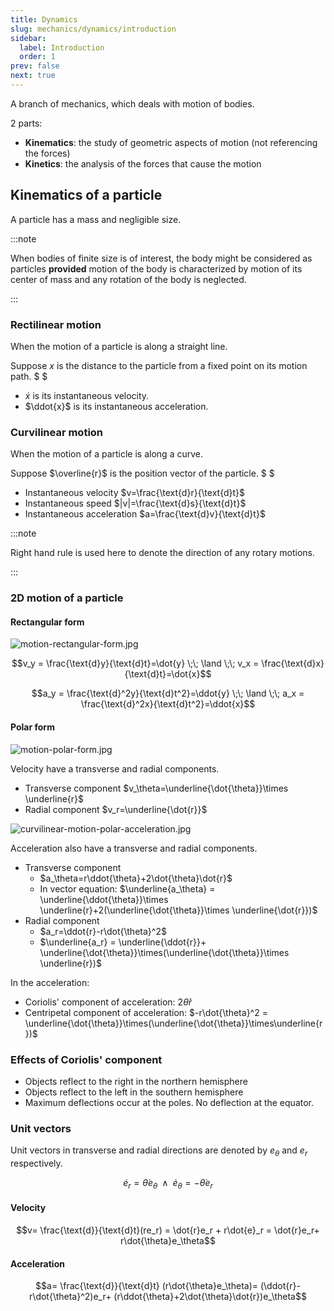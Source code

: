```yaml
---
title: Dynamics
slug: mechanics/dynamics/introduction
sidebar:
  label: Introduction
  order: 1
prev: false
next: true
---
```


A branch of mechanics, which deals with motion of bodies.

2 parts:

- **Kinematics**: the study of geometric aspects of motion (not referencing the
  forces)
- **Kinetics**: the analysis of the forces that cause the motion

## Kinematics of a particle

A particle has a mass and negligible size.

:::note

When bodies of finite size is of interest, the body might be considered as
particles **provided** motion of the body is characterized by motion of its
center of mass and any rotation of the body is neglected.

:::

### Rectilinear motion

When the motion of a particle is along a straight line.

Suppose $x$ is the distance to the particle from a fixed point on its motion
path. $ $

- $\dot{x}$ is its instantaneous velocity.
- $\ddot{x}$ is its instantaneous acceleration.

### Curvilinear motion

When the motion of a particle is along a curve.

Suppose $\overline{r}$ is the position vector of the particle. $ $

- Instantaneous velocity $v=\frac{\text{d}r}{\text{d}t}$
- Instantaneous speed $|v|=\frac{\text{d}s}{\text{d}t}$
- Instantaneous acceleration $a=\frac{\text{d}v}{\text{d}t}$

:::note

Right hand rule is used here to denote the direction of any rotary motions.

:::

### 2D motion of a particle

#### Rectangular form

![motion-rectangular-form.jpg](/mechanics/dynamics/motion-rectangular-form.jpg)

```math
v_y = \frac{\text{d}y}{\text{d}t}=\dot{y}
\;\;
\land
\;\;
v_x = \frac{\text{d}x}{\text{d}t}=\dot{x}
```

```math
a_y = \frac{\text{d}^2y}{\text{d}t^2}=\ddot{y}
\;\;
\land
\;\;
a_x = \frac{\text{d}^2x}{\text{d}t^2}=\ddot{x}
```

#### Polar form

![motion-polar-form.jpg](/mechanics/dynamics/motion-polar-form.jpg)

Velocity have a transverse and radial components.

- Transverse component $v_\theta=\underline{\dot{\theta}}\times \underline{r}$
- Radial component $v_r=\underline{\dot{r}}$

![curvilinear-motion-polar-acceleration.jpg](/mechanics/dynamics/curvilinear-motion-polar-acceleration.jpg)

Acceleration also have a transverse and radial components.

- Transverse component
  - $a_\theta=r\ddot{\theta}+2\dot{\theta}\dot{r}$
  - In vector equation:
    $\underline{a_\theta} = \underline{\ddot{\theta}}\times \underline{r}+2(\underline{\dot{\theta}}\times \underline{\dot{r}})$
- Radial component
  - $a_r=\ddot{r}-r\dot{\theta}^2$
  - $\underline{a_r} = \underline{\ddot{r}}+ \underline{\dot{\theta}}\times(\underline{\dot{\theta}}\times \underline{r})$

In the acceleration:

- Coriolis' component of acceleration: $2\dot{\theta}\dot{r}$
- Centripetal component of acceleration:
  $-r\dot{\theta}^2 = \underline{\dot{\theta}}\times(\underline{\dot{\theta}}\times\underline{r})$

### Effects of Coriolis' component

- Objects reflect to the right in the northern hemisphere
- Objects reflect to the left in the southern hemisphere
- Maximum deflections occur at the poles. No deflection at the equator.

### Unit vectors

Unit vectors in transverse and radial directions are denoted by $e_\theta$ and
$e_r$ respectively.

```math
\dot{e}_r=\dot{\theta}e_\theta\;\;\land\;\;
\dot{e}_\theta = -\dot{\theta}e_r
```

#### Velocity

```math
v=
\frac{\text{d}}{\text{d}t}(re_r) =
\dot{r}e_r + r\dot{e}_r =
\dot{r}e_r+
r\dot{\theta}e_\theta
```

#### Acceleration

```math
a=
\frac{\text{d}}{\text{d}t}
(r\dot{\theta}e_\theta)=
(\ddot{r}-r\dot{\theta}^2)e_r+
(r\ddot{\theta}+2\dot{\theta}\dot{r})e_\theta
```
